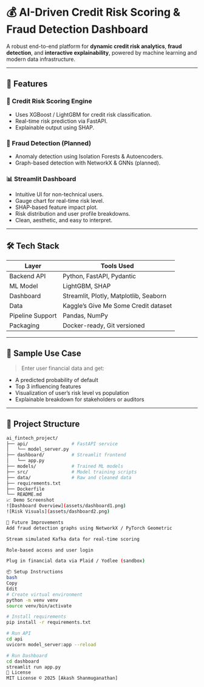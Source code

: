 # 💰 AI-Driven Credit Risk Scoring & Fraud Detection Dashboard

A robust end-to-end platform for **dynamic credit risk analytics**, **fraud detection**, and **interactive explainability**, powered by machine learning and modern data infrastructure.

---

## 🚀 Features

### 🧠 Credit Risk Scoring Engine
- Uses XGBoost / LightGBM for credit risk classification.
- Real-time risk prediction via FastAPI.
- Explainable output using SHAP.

### 🔐 Fraud Detection (Planned)
- Anomaly detection using Isolation Forests & Autoencoders.
- Graph-based detection with NetworkX & GNNs (planned).

### 📊 Streamlit Dashboard
- Intuitive UI for non-technical users.
- Gauge chart for real-time risk level.
- SHAP-based feature impact plot.
- Risk distribution and user profile breakdowns.
- Clean, aesthetic, and easy to interpret.

---

## 🛠️ Tech Stack

| Layer            | Tools Used                                      |
|------------------|-------------------------------------------------|
| Backend API      | Python, FastAPI, Pydantic                       |
| ML Model         | LightGBM, SHAP                                  |
| Dashboard        | Streamlit, Plotly, Matplotlib, Seaborn         |
| Data             | Kaggle’s Give Me Some Credit dataset            |
| Pipeline Support | Pandas, NumPy                                   |
| Packaging        | Docker-ready, Git versioned                     |

---

## 🧪 Sample Use Case

> Enter user financial data and get:
- A predicted probability of default
- Top 3 influencing features
- Visualization of user’s risk level vs population
- Explainable breakdown for stakeholders or auditors

---

## 📁 Project Structure

```bash
ai_fintech_project/
├── api/                # FastAPI service
│   └── model_server.py
├── dashboard/          # Streamlit frontend
│   └── app.py
├── models/             # Trained ML models
├── src/                # Model training scripts
├── data/               # Raw and cleaned data
├── requirements.txt
├── Dockerfile
└── README.md
📈 Demo Screenshot
![Dashboard Overview](assets/dashboard1.png)  
![Risk Visuals](assets/dashboard2.png)

🧩 Future Improvements
Add fraud detection graphs using NetworkX / PyTorch Geometric

Stream simulated Kafka data for real-time scoring

Role-based access and user login

Plug in financial data via Plaid / Yodlee (sandbox)

📦 Setup Instructions
bash
Copy
Edit
# Create virtual environment
python -m venv venv
source venv/bin/activate

# Install requirements
pip install -r requirements.txt

# Run API
cd api
uvicorn model_server:app --reload

# Run Dashboard
cd dashboard
streamlit run app.py
📄 License
MIT License © 2025 [Akash Shanmuganathan]
